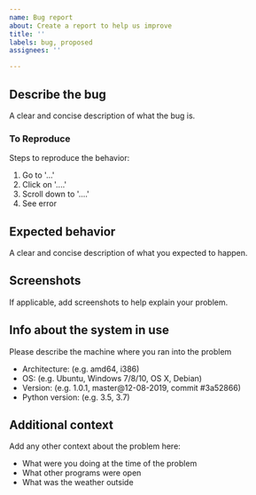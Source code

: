 ```yaml
---
name: Bug report
about: Create a report to help us improve
title: ''
labels: bug, proposed
assignees: ''

---
```


## Describe the bug
A clear and concise description of what the bug is.

### To Reproduce
Steps to reproduce the behavior:
1. Go to '...'
2. Click on '....'
3. Scroll down to '....'
4. See error

## Expected behavior
A clear and concise description of what you expected to happen.

## Screenshots
If applicable, add screenshots to help explain your problem.

## Info about the system in use
Please describe the machine where you ran into the problem
- Architecture: (e.g. amd64, i386)
- OS: (e.g. Ubuntu, Windows 7/8/10, OS X, Debian)
- Version: (e.g. 1.0.1, master@12-08-2019, commit #3a52866)
- Python version: (e.g. 3.5, 3.7)

## Additional context
Add any other context about the problem here:
- What were you doing at the time of the problem
- What other programs were open
- What was the weather outside
